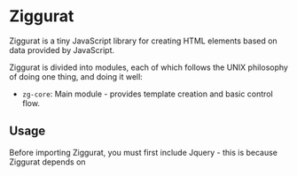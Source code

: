 # Ziggurat

Ziggurat is a tiny JavaScript library for creating HTML elements
based on data provided by JavaScript.

Ziggurat is divided into modules, each of which follows the UNIX philosophy
of doing one thing, and doing it well:
- `zg-core`: Main module - provides template creation and basic control flow.

## Usage

Before importing Ziggurat, you must first include Jquery - this is because
Ziggurat depends on
